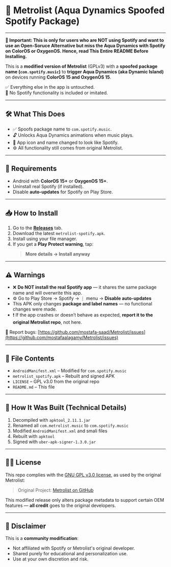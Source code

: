 # 🎵 Metrolist (Aqua Dynamics Spoofed Spotify Package)
---


**🚨 Important: This is only for users who are NOT using Spotify and want to use an Open-Soruce Alternative but miss the Aqua Dynamics with Spotify on ColorOS or OxygenOS. Hence, read This Entire README Before Installing.**



This is a **modified version of Metrolist** (GPLv3) with a **spoofed package name (`com.spotify.music`)** to **trigger Aqua Dynamics (aka Dynamic Island)** on devices running **ColorOS 15 and OxygenOS 15**.

✅ Everything else in the app is untouched.  
🚫 No Spotify functionality is included or imitated.

---

## 🛠️ What This Does

- ✅ Spoofs package name to `com.spotify.music`.
- 🔓 Unlocks Aqua Dynamics animations when music plays.
- 🔄 App icon and name changed to look like Spotify.
- ⚙️ All functionality still comes from original Metrolist.

---

## 📱 Requirements

- Android with **ColorOS 15+** or **OxygenOS 15+**.
- Uninstall real Spotify (if installed).
- Disable **auto-updates** for Spotify on Play Store.

---

## 📥 How to Install

1. Go to the **[Releases](https://github.com/KarthikeyaSarvan/metrolist-dynamic-island/releases)** tab.
2. Download the latest `metrolist-spotify.apk`.
3. Install using your file manager.
4. If you get a **Play Protect warning**, tap:
   > **More details → Install anyway**

---

## ⚠️ Warnings

- ❌ **Do NOT install the real Spotify app** — it shares the same package name and will overwrite this app.
- ⚙️ Go to Play Store → Spotify → ⋮ menu → **Disable auto-updates**
- This APK only changes **package and label names** — no functional changes were made.
- ❗ If the app crashes or doesn’t behave as expected, **report it to the original Metrolist repo**, not here.

🔗 Report bugs: [https://github.com/mostafa-saad/Metrolist/issues](https://github.com/mostafaalagamy/Metrolist/issues)

---

## 📁 File Contents

- `AndroidManifest.xml` – Modified for `com.spotify.music`
- `metrolist_spotify.apk` – Rebuilt and signed APK
- `LICENSE` – GPL v3.0 from the original repo
- `README.md` – This file

---

## 🔧 How It Was Built (Technical Details)

1. Decompiled with `apktool_2.11.1.jar`
2. Renamed all `com.metrolist.music` to `com.spotify.music`
3. Modified `AndroidManifest.xml` and smali files
4. Rebuilt with `apktool`
5. Signed with `uber-apk-signer-1.3.0.jar`

---

## 🧑‍⚖️ License

This repo complies with the [GNU GPL v3.0 license](https://www.gnu.org/licenses/gpl-3.0.html), as used by the original Metrolist:

> Original Project: [Metrolist on GitHub](https://github.com/mostafaalagamy/Metrolist)

This modified release only alters package metadata to support certain OEM features — **all credit** goes to the original developers.

---

## 🙏 Disclaimer

This is a **community modification**:
- Not affiliated with Spotify or Metrolist's original developer.
- Shared purely for educational and personalization use.
- Use at your own discretion and risk.
